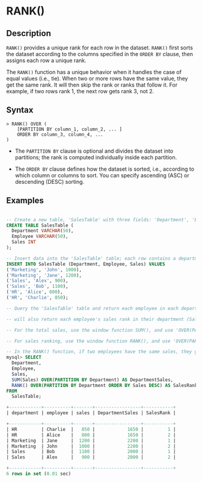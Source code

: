 # **RANK()**

## **Description**

`RANK()` provides a unique rank for each row in the dataset. `RANK()` first sorts the dataset according to the columns specified in the `ORDER BY` clause, then assigns each row a unique rank.

The `RANK()` function has a unique behavior when it handles the case of equal values ​​(i.e., tie). When two or more rows have the same value, they get the same rank. It will then skip the rank or ranks that follow it. For example, if two rows rank 1, the next row gets rank 3, not 2.

## **Syntax**

```
> RANK() OVER (
    [PARTITION BY column_1, column_2, ... ]
    ORDER BY column_3, column_4, ...
)
```

- The `PARTITION BY` clause is optional and divides the dataset into partitions; the rank is computed individually inside each partition.

- The `ORDER BY` clause defines how the dataset is sorted, i.e., according to which column or columns to sort. You can specify ascending (ASC) or descending (DESC) sorting.

## **Examples**

```SQL

-- Create a new table, 'SalesTable' with three fields: 'Department', 'Employee', and 'Sales'
CREATE TABLE SalesTable (
  Department VARCHAR(50),
  Employee VARCHAR(50),
  Sales INT
);

-- Insert data into the 'SalesTable' table; each row contains a department (Department), an employee (Employee), and their sales (Sales)
INSERT INTO SalesTable (Department, Employee, Sales) VALUES
('Marketing', 'John', 1000),
('Marketing', 'Jane', 1200),
('Sales', 'Alex', 900),
('Sales', 'Bob', 1100),
('HR', 'Alice', 800),
('HR', 'Charlie', 850);

-- Query the 'SalesTable' table and return each employee in each department, their sales, and the total sales of their department (DepartmentSales)

-- will also return each employee's sales rank in their department (SalesRank)

-- For the total sales, use the window function SUM(), and use 'OVER(PARTITION BY Department)' to calculate each department separately

-- For sales ranking, use the window function RANK(), and use 'OVER(PARTITION BY Department ORDER BY Sales DESC)' to rank employees in each department in descending order by sales

-- In the RANK() function, if two employees have the same sales, they get the same rank, and the next sales rank is skipped. For example, if two employees are number one in sales, the next sales rank is number three, not number two.
mysql> SELECT
  Department,
  Employee,
  Sales,
  SUM(Sales) OVER(PARTITION BY Department) AS DepartmentSales,
  RANK() OVER(PARTITION BY Department ORDER BY Sales DESC) AS SalesRank
FROM
  SalesTable;

+------------+----------+-------+-----------------+-----------+
| department | employee | sales | DepartmentSales | SalesRank |

+------------+----------+-------+-----------------+-----------+
| HR         | Charlie  |   850 |            1650 |         1 |
| HR         | Alice    |   800 |            1650 |         2 |
| Marketing  | Jane     |  1200 |            2200 |         1 |
| Marketing  | John     |  1000 |            2200 |         2 |
| Sales      | Bob      |  1100 |            2000 |         1 |
| Sales      | Alex     |   900 |            2000 |         2 |

+------------+----------+-------+-----------------+-----------+
6 rows in set (0.01 sec)
```
